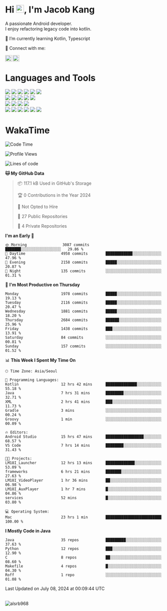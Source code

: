 # Hi <img src="https://media.giphy.com/media/hvRJCLFzcasrR4ia7z/giphy.gif" width="25px">, I'm Jacob Kang
A passionate Android developer.
</br>
I enjoy refactoring legacy code into kotlin.

🌱 I’m currently learning Kotlin, Typescript

🤝 Connect with me:

<a href="https://www.linkedin.com/in/minkyu-kang-b7477b1b2/"><img align="left" src="https://raw.githubusercontent.com/yushi1007/yushi1007/main/images/linkedin.svg" alt="Minkyu Kang | LinkedIn" width="21px"/></a>
<a href="https://www.instagram.com/_jacob_kang/"><img align="left" src="https://raw.githubusercontent.com/yushi1007/yushi1007/main/images/instagram.svg" alt="Jacob Kang | Instagram" width="21px"/></a>

</br>

# Languages and Tools

<div align="left">
<img src="https://img.shields.io/badge/java-007396?logo=java&logoColor=white"/>
<img src="https://img.shields.io/badge/kotlin-7F52FF?logo=kotlin&logoColor=white"/>
<img src="https://img.shields.io/badge/python-3776AB?logo=python&logoColor=white"/>
<img src="https://img.shields.io/badge/bash shell-4EAA25?logo=gnubash&logoColor=white"/>
<img src="https://img.shields.io/badge/c-A8B9CC?logo=c&logoColor=white"/>
<img src="https://img.shields.io/badge/c++-00599C?logo=c%2b%2b&logoColor=white"/>
</div>
<div align="left">
<img src="https://img.shields.io/badge/git-F05032?logo=git&logoColor=white"/>
<img src="https://img.shields.io/badge/github-181717?logo=github&logoColor=white"/>
<img src="https://img.shields.io/badge/mysql-4479A1?logo=mysql&logoColor=white"/>
<img src="https://img.shields.io/badge/sqlite-003B57?logo=sqlite&logoColor=white"/>
<img src="https://img.shields.io/badge/amazon AWS-232F3E?logo=amazonaws&logoColor=white"/>
</div>
<div align="left">
<img src="https://img.shields.io/badge/android-3DDC84?logo=android&logoColor=white"/>
<img src="https://img.shields.io/badge/linux-FCC624?logo=linux&logoColor=white"/>
<img src="https://img.shields.io/badge/flask-000000?logo=flask&logoColor=white"/>
<img src="https://img.shields.io/badge/arduino-00979D?logo=arduino&logoColor=white"/>
</div>
<div align="left">
<img src="https://img.shields.io/badge/slack-4A154B?logo=slack&logoColor=white"/>
<img src="https://img.shields.io/badge/notion-000000?logo=notion&logoColor=white"/>
<img src="https://img.shields.io/badge/jira-0052CC?logo=jira&logoColor=white"/>
<img src="https://img.shields.io/badge/postman-FF6C37?logo=postman&logoColor=white"/>
<img src="https://img.shields.io/badge/intellij-000000?logo=intellijidea&logoColor=white"/>
<img src="https://img.shields.io/badge/pycharm-000000?logo=pycharm&logoColor=white"/>
</div>

# WakaTime

<!--START_SECTION:waka-->
![Code Time](http://img.shields.io/badge/Code%20Time-3%2C946%20hrs%2050%20mins-blue)

![Profile Views](http://img.shields.io/badge/Profile%20Views-0-blue)

![Lines of code](https://img.shields.io/badge/From%20Hello%20World%20I%27ve%20Written-5.0%20million%20lines%20of%20code-blue)

**🐱 My GitHub Data** 

> 📦 117.1 kB Used in GitHub's Storage 
 > 
> 🏆 0 Contributions in the Year 2024
 > 
> 🚫 Not Opted to Hire
 > 
> 📜 27 Public Repositories 
 > 
> 🔑 4 Private Repositories 
 > 
**I'm an Early 🐤** 

```text
🌞 Morning                3087 commits        ███████░░░░░░░░░░░░░░░░░░   29.86 % 
🌆 Daytime                4958 commits        ████████████░░░░░░░░░░░░░   47.96 % 
🌃 Evening                2158 commits        █████░░░░░░░░░░░░░░░░░░░░   20.87 % 
🌙 Night                  135 commits         ░░░░░░░░░░░░░░░░░░░░░░░░░   01.31 % 
```
📅 **I'm Most Productive on Thursday** 

```text
Monday                   1978 commits        █████░░░░░░░░░░░░░░░░░░░░   19.13 % 
Tuesday                  2116 commits        █████░░░░░░░░░░░░░░░░░░░░   20.47 % 
Wednesday                1881 commits        █████░░░░░░░░░░░░░░░░░░░░   18.20 % 
Thursday                 2684 commits        ██████░░░░░░░░░░░░░░░░░░░   25.96 % 
Friday                   1438 commits        ███░░░░░░░░░░░░░░░░░░░░░░   13.91 % 
Saturday                 84 commits          ░░░░░░░░░░░░░░░░░░░░░░░░░   00.81 % 
Sunday                   157 commits         ░░░░░░░░░░░░░░░░░░░░░░░░░   01.52 % 
```


📊 **This Week I Spent My Time On** 

```text
🕑︎ Time Zone: Asia/Seoul

💬 Programming Languages: 
Kotlin                   12 hrs 42 mins      ██████████████░░░░░░░░░░░   55.18 % 
Java                     7 hrs 31 mins       ████████░░░░░░░░░░░░░░░░░   32.71 % 
XML                      2 hrs 41 mins       ███░░░░░░░░░░░░░░░░░░░░░░   11.73 % 
Gradle                   3 mins              ░░░░░░░░░░░░░░░░░░░░░░░░░   00.24 % 
Groovy                   1 min               ░░░░░░░░░░░░░░░░░░░░░░░░░   00.09 % 

🔥 Editors: 
Android Studio           15 hrs 47 mins      █████████████████░░░░░░░░   68.57 % 
VS Code                  7 hrs 14 mins       ████████░░░░░░░░░░░░░░░░░   31.43 % 

🐱‍💻 Projects: 
LM18I_Launcher           12 hrs 13 mins      █████████████░░░░░░░░░░░░   53.09 % 
frameworks               6 hrs 21 mins       ███████░░░░░░░░░░░░░░░░░░   27.63 % 
LM18I_VideoPlayer        1 hr 36 mins        ██░░░░░░░░░░░░░░░░░░░░░░░   06.98 % 
LM18I_AuxPlayer          1 hr 7 mins         █░░░░░░░░░░░░░░░░░░░░░░░░   04.86 % 
services                 52 mins             █░░░░░░░░░░░░░░░░░░░░░░░░   03.80 % 

💻 Operating System: 
Mac                      23 hrs 1 min        █████████████████████████   100.00 % 
```

**I Mostly Code in Java** 

```text
Java                     35 repos            █████████░░░░░░░░░░░░░░░░   37.63 % 
Python                   12 repos            ███░░░░░░░░░░░░░░░░░░░░░░   12.90 % 
C                        8 repos             ██░░░░░░░░░░░░░░░░░░░░░░░   08.60 % 
Makefile                 4 repos             █░░░░░░░░░░░░░░░░░░░░░░░░   04.30 % 
Roff                     1 repo              ░░░░░░░░░░░░░░░░░░░░░░░░░   01.08 % 
```




 Last Updated on July 08, 2024 at 00:09:44 UTC
<!--END_SECTION:waka-->

</br>

<div align="left">
<img align="left" src="https://github-readme-stats.vercel.app/api/top-langs?username=alsrb968&show_icons=true&locale=en&layout=compact&theme=dark" alt="alsrb968" />
</div>
